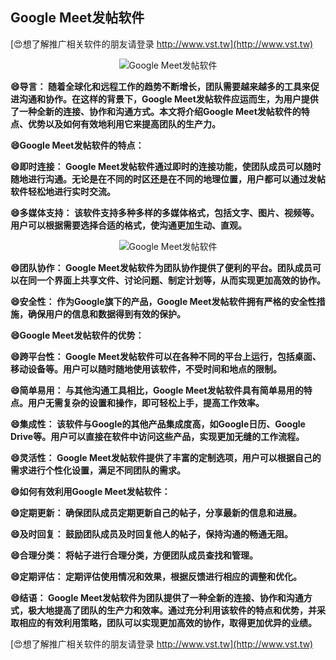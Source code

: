 ## **Google Meet发帖软件**

[😍想了解推广相关软件的朋友请登录 http://www.vst.tw](http://www.vst.tw)

 <center><img src="https://vst.tw/MP4/tuiguang/png/1.png" alt="Google Meet发帖软件"></center>

**😄导言： 随着全球化和远程工作的趋势不断增长，团队需要越来越多的工具来促进沟通和协作。在这样的背景下，Google Meet发帖软件应运而生，为用户提供了一种全新的连接、协作和沟通方式。本文将介绍Google Meet发帖软件的特点、优势以及如何有效地利用它来提高团队的生产力。**

**😄Google Meet发帖软件的特点：**

**😄即时连接： Google Meet发帖软件通过即时的连接功能，使团队成员可以随时随地进行沟通。无论是在不同的时区还是在不同的地理位置，用户都可以通过发帖软件轻松地进行实时交流。**

**😄多媒体支持： 该软件支持多种多样的多媒体格式，包括文字、图片、视频等。用户可以根据需要选择合适的格式，使沟通更加生动、直观。**

 <center><img src="https://vst.tw/MP4/tuiguang/png/5.png" alt="Google Meet发帖软件"></center>

**😄团队协作： Google Meet发帖软件为团队协作提供了便利的平台。团队成员可以在同一个界面上共享文件、讨论问题、制定计划等，从而实现更加高效的协作。**

**😄安全性： 作为Google旗下的产品，Google Meet发帖软件拥有严格的安全性措施，确保用户的信息和数据得到有效的保护。**

**😄Google Meet发帖软件的优势：**

**😄跨平台性： Google Meet发帖软件可以在各种不同的平台上运行，包括桌面、移动设备等。用户可以随时随地使用该软件，不受时间和地点的限制。**

**😄简单易用： 与其他沟通工具相比，Google Meet发帖软件具有简单易用的特点。用户无需复杂的设置和操作，即可轻松上手，提高工作效率。**

**😄集成性： 该软件与Google的其他产品集成度高，如Google日历、Google Drive等。用户可以直接在软件中访问这些产品，实现更加无缝的工作流程。**

**😄灵活性： Google Meet发帖软件提供了丰富的定制选项，用户可以根据自己的需求进行个性化设置，满足不同团队的需求。**

**😄如何有效利用Google Meet发帖软件：**

**😄定期更新： 确保团队成员定期更新自己的帖子，分享最新的信息和进展。**

**😄及时回复： 鼓励团队成员及时回复他人的帖子，保持沟通的畅通无阻。**

**😄合理分类： 将帖子进行合理分类，方便团队成员查找和管理。**

**😄定期评估： 定期评估使用情况和效果，根据反馈进行相应的调整和优化。**

**😄结语： Google Meet发帖软件为团队提供了一种全新的连接、协作和沟通方式，极大地提高了团队的生产力和效率。通过充分利用该软件的特点和优势，并采取相应的有效利用策略，团队可以实现更加高效的协作，取得更加优异的业绩。**

[😍想了解推广相关软件的朋友请登录 http://www.vst.tw](http://www.vst.tw)



